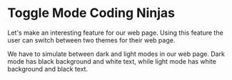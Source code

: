 # Toggle Mode Coding Ninjas
Let's make an interesting feature for our web page. Using this feature the user can switch between two themes for their web page.

We have to simulate between dark and light modes in our web page. Dark mode has black background and white text, while light mode has white background and black text. 
